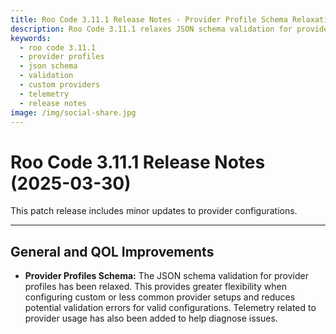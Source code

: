 ```yaml
---
title: Roo Code 3.11.1 Release Notes - Provider Profile Schema Relaxation
description: Roo Code 3.11.1 relaxes JSON schema validation for provider profiles, allowing greater flexibility for custom setups and reducing validation errors.
keywords:
  - roo code 3.11.1
  - provider profiles
  - json schema
  - validation
  - custom providers
  - telemetry
  - release notes
image: /img/social-share.jpg
---
```


# Roo Code 3.11.1 Release Notes (2025-03-30)

This patch release includes minor updates to provider configurations.

---

## General and QOL Improvements

*   **Provider Profiles Schema:** The JSON schema validation for provider profiles has been relaxed. This provides greater flexibility when configuring custom or less common provider setups and reduces potential validation errors for valid configurations. Telemetry related to provider usage has also been added to help diagnose issues.